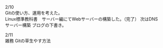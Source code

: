 2/10<br>
  Gitの使い方、運用を考えた。<br>
  Linux標準教科書　サーバー編にてWebサーバーの構築した。（完了）
  次はDNSサーバー構築
  ブログの下書き。<br>

2/11<br>
  雑務
  Gitの草生やす方法<br>